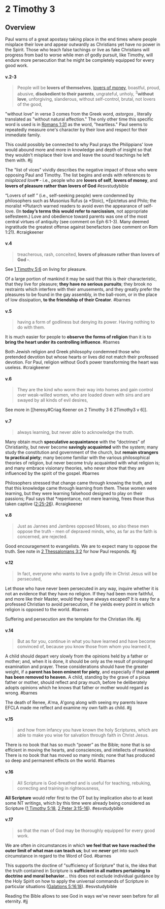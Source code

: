 # 2 Timothy 3

## Overview
Paul warns of a great apostasy taking place in the end times where people misplace their love and appear outwardly as Christians yet have no power in the Spirit. Those who teach false tachings or live as fake Christians will progress from bad to worse while men of godly pursuit, like Timothy, will endure more persecution that he might be completely equipped for every good work.

#### v.2-3
>People will be **lovers of themselves**, [lovers of money](wealth,work.md), boastful, proud, abusive, **disobedient to their parents**, ungrateful, unholy, <sup>3</sup>**without love**, unforgiving, slanderous, without self-control, brutal, not lovers of the good,

"without love" in verse 3 comes from the Greek word, *astorgos* , literally translated as "without natural affection." The only other time this specific word is used is in [Romans 1:31](Romans1#v.31) as the word, "heartless." Paul seems to repeatedly measure one's character by their love and respect for their immediate family.

This could possibly be connected to why Paul prays the Philippians' love would abound more and more in knowledge and depth of insight so that they wouldn't misplace their love and leave the sound teachings he left them with.
#jj 

The "list of vices" vividly describes the negative impact of those who were opposing Paul and Timothy. The list begins and ends with references to *misplaced love*💔 - i.e., people who are **lovers of self**, **lovers of money**, and **lovers of pleasure rather than lovers of God**
#esvstudybible

“Lovers of self ” (i.e., self-seeking people) were condemned by philosophers such as Musonius Rufus (a \*Stoic), \*Epictetus and Philo; the moralist \*Plutarch warned readers to avoid even the appearance of self-love. (In **today’s terms this would refer to narcissism**, not appropriate selfesteem.) Love and obedience toward parents was one of the most central virtues of antiquity (see comment on Eph 6:1-3). Many deemed ingratitude the greatest offense against benefactors (see comment on Rom 1:21).
#craigkeener 

#### v.4
>treacherous, rash, conceited, **lovers of pleasure rather than lovers of God -**.

See [1 Timothy 5:6](1Timothy5.md) on living for pleasure.

Of a large portion of mankind it may be said that this is their characteristic, that they live for pleasure; **they have no serious pursuits**; they brook no restraints which interfere with their amusements, and they greatly prefer the pleasures to be found in the gay assembly, in the ball-room, or in the place of low dissipation, **to the friendship of their Creator**.
#barnes

#### v.5
>having a form of godliness but denying its power. Having nothing to do with them.

It is much easier for people to **observe the forms of religion** than it is to **bring the heart under its controlling influence**.
#barnes 

Both Jewish religion and Greek philosophy condemned those who pretended devotion but whose hearts or lives did not match their professed devotion. For Paul, religion without God’s power transforming the heart was useless.
#craigkeener 

#### v.6
>They are the kind who worm their way into homes and gain control over weak-willed women, who are loaded down with sins and are swayed by all kinds of evil desires,

See more in [[heresy#Criag Keener on 2 Timothy 3 6 2Timothy3 v 6]].

#### v.7
> always learning, but never able to acknowledge the truth.

Many obtain much **speculative acquaintance** with the “doctrines” of Christianity, but never become **savingly acquainted** with the system; many study the constitution and government of the church, but **remain strangers to practical piety**; many become familiar with the various philosophical theories of religion, but never become truly acquainted with what religion is; and many embrace visionary theories, who never show that they are influenced by the spirit of the gospel.
#barnes 

Philosophers stressed that change came through knowing the truth, and that this knowledge came through learning from them. These women were learning, but they were learning falsehood designed to play on their passions; Paul says that \*repentance, not mere learning, frees those thus taken captive ([2:25-26](2Timothy2#v.25-26)).
#craigkeener 

#### v.8
>Just as Jannes and Jambres opposed Moses, so also these men oppose the truth - men of depraved minds, who, as far as the faith is concerned, are rejected.

Good encouragement to evangelists. We are to expect many to oppose the truth. See note in [2 Thessalonians 3:2](2Thess3#v.2) for how Paul responds.
#jj 

#### v.12
> In fact, everyone who wants to live a godly life in Christ Jesus will be persecuted,

Let those who have never been persecuted in any way, inquire whether it is not an evidence that they have no religion. If they had been more faithful, and more like their Master, would they have always escaped? It is easy for a professed Christian to avoid persecution, if he yields every point in which religion is opposed to the world.
#barnes 

Suffering and persecution are the template for the Christian life.
#jj 

#### v.14
>But as for you, continue in what you have learned and have become convinced of, because you know those from whom you learned it,

A child should depart very slowly from the opinions held by a father or mother; and, when it is done, it should be only as the result of prolonged examination and prayer. These considerations should have the greater weight, if a **parent has been eminent for piety**, and especially if that **parent has been removed to heaven.** A child, standing by the grave of a pious father or mother, should reflect and pray much, before he deliberately adopts opinions which he knows that father or mother would regard as wrong.
#barnes 

The death of Renee, A'ma, A'gong along with seeing my parents leave EFCLA made me reflect and examine my own faith as child.
#jj 

#### v.15
>and how from infancy you have known the holy Scriptures, which are able to make you wise for salvation through faith in Christ Jesus.

There is no book that has so much “power” as the Bible; none that is so efficient in moving the hearts, and consciences, and intellects of mankind. There is no book that has moved so many minds; none that has produced so deep and permanent effects on the world.
#barnes

#### v.16
>All Scripture is God-breathed and is useful for teaching, rebuking, correcting and training in righteousness,

**All Scripture** would refer first to the OT but by implication also to at least some NT writings, which by this time were already being considered as Scripture ([1 Timothy 5:18](1Timothy5.md), [2 Peter 3:15-16](2Peter3#v.15)).
#esvstudybible

#### v.17
>so that the man of God may be thoroughly equipped for every good work.

We are often in circumstances in which **we feel that we have reached the outer limit of what man can teach us**; but we ***never*** get into such circumstance in regard to the Word of God.
#barnes 

This supports the doctine of "sufficiency of Scripture" that is, the idea that the truth contained in Scripture is **sufficient in all matters pertaining to doctrine and moral behavior**... this does not exclude individual guidance by the Holy Spirit on how to apply the universal commands of Scripture in particular situations ([Galations 5:16,18](Galatians5.md#v.16)).
#esvstudybible 

Reading the Bible allows to see God in ways we've never seen before for all eternity.
#jj 